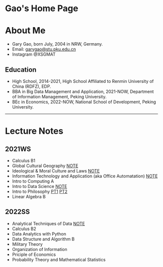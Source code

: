 # **Gao's Home Page**

# About Me
* Gary Gao, born July, 2004 in NRW, Germany.
* Email: garygao@stu.pku.edu.cn
* Instagram @XSGMAT

## Education
* High School, 2014-2021, High School Affiliated to Renmin University of China (RDFZ), EDP.
* BBA in Big Data Management and Application, 2021-NOW, Department of Information Management, Peking University.
* BEc in Economics, 2022-NOW, National School of Development, Peking University.

***
# Lecture Notes

## 2021WS
* Calculus B1
* Global Cultural Geography [NOTE](https://groupiesss.github.io/lecture/WCG.pdf)
* Ideological & Moral Culture and Laws [NOTE](https://groupiesss.github.io/lecture/%E6%80%9D%E6%83%B3%E9%81%93%E5%BE%B7%E4%B8%8E%E6%B3%95%E6%B2%BB.pdf)
* Information Technology and Application (aka Office Automatation) [NOTE](https://groupiesss.github.io/lecture/OA%20%E6%9C%9F%E6%9C%AB%E5%A4%8D%E4%B9%A0.pdf)
* Intro to Computing A
* Intro to Data Science [NOTE](https://groupiesss.github.io/lecture/%E6%95%B0%E7%A7%91%E5%AF%BC%E6%9C%9F%E6%9C%AB%E5%A4%8D%E4%B9%A0.pdf)
* Intro to Philosophy [PT1](https://groupiesss.github.io/lecture/Final%20Exam%20Review%20Pt.1%20Sebastian%20Sunday%20Gr%C3%A9ve.pdf) [PT2](https://groupiesss.github.io/lecture/Final%20Exam%20Review%20Pt.2%20Julius%20Schoenherr.pdf)
* Linear Algebra B

## 2022SS
* Analytical Techniques of Data [NOTE](https://groupiesss.github.io/lecture/SPSS.pdf)
* Calculus B2
* Data Analytics with Python
* Data Structure and Algorithm B
* Military Theory
* Organization of Information
* Priciple of Economics
* Probability Theory and Mathematical Statistics
